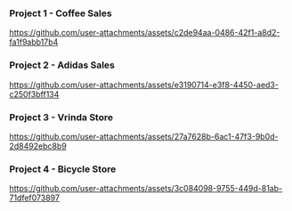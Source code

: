 ### Project 1 - Coffee Sales
https://github.com/user-attachments/assets/c2de94aa-0486-42f1-a8d2-fa1f9abb17b4

### Project 2 - Adidas Sales
https://github.com/user-attachments/assets/e3190714-e3f8-4450-aed3-c250f3bff134

### Project 3 - Vrinda Store
https://github.com/user-attachments/assets/27a7628b-6ac1-47f3-9b0d-2d8492ebc8b9

### Project 4 - Bicycle Store
https://github.com/user-attachments/assets/3c084098-9755-449d-81ab-71dfef073897
